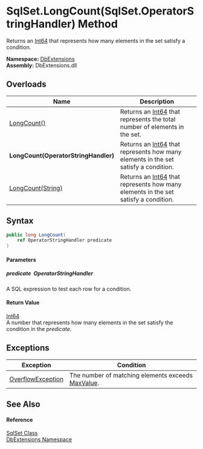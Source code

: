 SqlSet.LongCount(SqlSet.OperatorStringHandler) Method
=====================================================
Returns an [Int64][1] that represents how many elements in the set satisfy a condition.
  
**Namespace:** [DbExtensions][2]  
**Assembly:** DbExtensions.dll

Overloads
---------

| Name                                 | Description                                                                             |
| ------------------------------------ | --------------------------------------------------------------------------------------- |
| [LongCount()][3]                     | Returns an [Int64][1] that represents the total number of elements in the set.          |
| **LongCount(OperatorStringHandler)** | Returns an [Int64][1] that represents how many elements in the set satisfy a condition. |
| [LongCount(String)][4]               | Returns an [Int64][1] that represents how many elements in the set satisfy a condition. |


Syntax
------

```csharp
public long LongCount(
	ref OperatorStringHandler predicate
)
```

#### Parameters

##### *predicate*  OperatorStringHandler
A SQL expression to test each row for a condition.

#### Return Value
[Int64][1]  
A number that represents how many elements in the set satisfy the condition in the *predicate*.

Exceptions
----------

| Exception              | Condition                                              |
| ---------------------- | ------------------------------------------------------ |
| [OverflowException][5] | The number of matching elements exceeds [MaxValue][6]. |


See Also
--------

#### Reference
[SqlSet Class][7]  
[DbExtensions Namespace][2]  

[1]: https://learn.microsoft.com/dotnet/api/system.int64
[2]: ../README.md
[3]: LongCount.md
[4]: LongCount_2.md
[5]: https://learn.microsoft.com/dotnet/api/system.overflowexception
[6]: https://learn.microsoft.com/dotnet/api/system.int64.maxvalue
[7]: README.md
